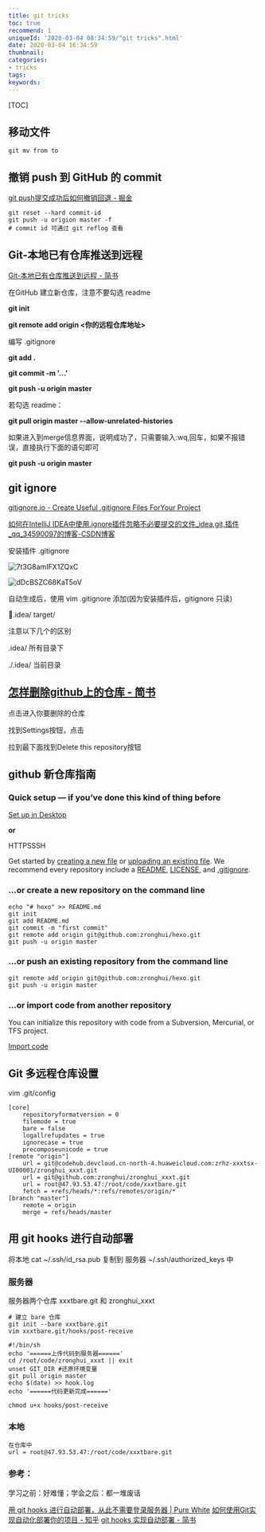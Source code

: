 ```yaml
---
title: git tricks
toc: true
recommend: 1
uniqueId: '2020-03-04 08:34:59/"git tricks".html'
date: 2020-03-04 16:34:59
thumbnail:
categories:
- tricks
tags:
keywords:
---
```


[TOC]

<!--more-->

## 移动文件

```shell
git mv from to
```



## 撤销 push 到 GitHub 的 commit

[git push提交成功后如何撤销回退 - 掘金](https://juejin.im/post/5a4c274851882560b652b23a)

```shell
git reset --hard commit-id
git push -u origion master -f
# commit id 可通过 git reflog 查看
```





## Git-本地已有仓库推送到远程

[Git-本地已有仓库推送到远程 - 简书](https://www.jianshu.com/p/53f7c7c75d72)

在GitHub 建立新仓库，注意不要勾选 readme



**git init**

**git remote add origin <你的远程仓库地址>**

编写 .gitignore

**git add .**

**git commit -m '...'**

**git push -u origin master** 



若勾选 readme：

**git pull origin master --allow-unrelated-histories**

如果进入到merge信息界面，说明成功了，只需要输入:wq,回车，如果不报错误，直接执行下面的语句即可

**git push -u origin master** 

## git ignore 

[gitignore.io - Create Useful .gitignore Files ForYour Project](https://gitignore.io/)

[如何在IntelliJ IDEA中使用.ignore插件忽略不必要提交的文件_idea,git,插件_qq_34590097的博客-CSDN博客](https://blog.csdn.net/qq_34590097/article/details/56284935)

安装插件 .gitignore

![7t3G8amIFX1ZQxC](https://i.loli.net/2020/02/04/7t3G8amIFX1ZQxC.png)

![dDcBSZC68KaT5oV](https://i.loli.net/2020/02/04/dDcBSZC68KaT5oV.png)

自动生成后，使用 vim .gitignore 添加(因为安装插件后，gitignore 只读)

.idea/
target/

注意以下几个的区别

.idea/  所有目录下

./.idea/ 当前目录

## [怎样删除github上的仓库 - 简书](https://www.jianshu.com/p/a2cf6ce1dfbc)

点击进入你要删除的仓库

找到Settings按钮，点击

拉到最下面找到Delete this repository按钮





## github 新仓库指南

### **Quick setup** — if you’ve done this kind of thing before

[ Set up in Desktop](x-github-client://openRepo/https://github.com/zronghui/hexo)

**or**

HTTPSSSH

Get started by [creating a new file](https://github.com/zronghui/hexo/new/master) or [uploading an existing file](https://github.com/zronghui/hexo/upload). We recommend every repository include a [README](https://github.com/zronghui/hexo/new/master?readme=1), [LICENSE](https://github.com/zronghui/hexo/new/master?filename=LICENSE.md), and [.gitignore](https://github.com/zronghui/hexo/new/master?filename=.gitignore).

### …or create a new repository on the command line



```
echo "# hexo" >> README.md
git init
git add README.md
git commit -m "first commit"
git remote add origin git@github.com:zronghui/hexo.git
git push -u origin master
```

### …or push an existing repository from the command line



```
git remote add origin git@github.com:zronghui/hexo.git
git push -u origin master
```

### …or import code from another repository

You can initialize this repository with code from a Subversion, Mercurial, or TFS project.

[Import code](https://github.com/zronghui/hexo/import)



## Git 多远程仓库设置

vim .git/config

```shell
[core]
	repositoryformatversion = 0
	filemode = true
	bare = false
	logallrefupdates = true
	ignorecase = true
	precomposeunicode = true
[remote "origin"]
	url = git@codehub.devcloud.cn-north-4.huaweicloud.com:zrhz-xxxtsx-UI00001/zronghui_xxxt.git
	url = git@github.com:zronghui/zronghui_xxxt.git
	url = root@47.93.53.47:/root/code/xxxtbare.git
	fetch = +refs/heads/*:refs/remotes/origin/*
[branch "master"]
	remote = origin
	merge = refs/heads/master

```



## 用 git hooks 进行自动部署

将本地 cat ~/.ssh/id_rsa.pub 复制到 服务器 ~/.ssh/authorized_keys 中

### 服务器

服务器两个仓库 xxxtbare.git 和 zronghui_xxxt

```shell
# 建立 bare 仓库
git init --bare xxxtbare.git
vim xxxtbare.git/hooks/post-receive

#!/bin/sh
echo '======上传代码到服务器======'
cd /root/code/zronghui_xxxt || exit
unset GIT_DIR #还原环境变量
git pull origin master
echo $(date) >> hook.log
echo '======代码更新完成======'

chmod u+x hooks/post-receive
```

### 本地

```shell
在仓库中
url = root@47.93.53.47:/root/code/xxxtbare.git
```

### 参考：

学习之前：好难懂；学会之后：都一堆废话

[用 git hooks 进行自动部署，从此不需要登录服务器 | Pure White](https://purewhite.io/2017/04/27/git-hooks-auto-deploy/)
[如何使用Git实现自动化部署你的项目 - 知乎](https://zhuanlan.zhihu.com/p/127355490)
[git hooks 实现自动部署 - 简书](https://www.jianshu.com/p/f9312b51e011)
